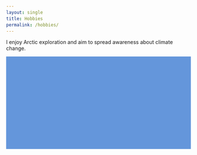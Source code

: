 ```yaml
---
layout: single
title: Hobbies
permalink: /hobbies/
---
```


I enjoy Arctic exploration and aim to spread awareness about climate change.

![Arctic scene](/assets/images/arctic-banner.jpg)
